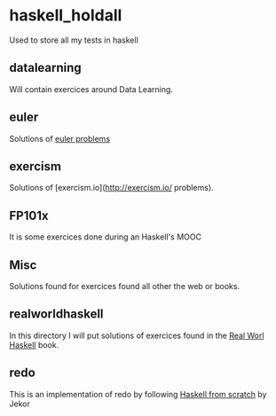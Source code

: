 # haskell_holdall
Used to store all my tests in haskell

## datalearning

Will contain exercices around Data Learning.

## euler

Solutions of [euler problems](https://projecteuler.net/)

## exercism

Solutions of [exercism.io](http://exercism.io/ problems).

## FP101x

It is some exercices done during an Haskell's MOOC

## Misc

Solutions found for exercices found all other the web or books.

## realworldhaskell

In this directory I will put solutions of exercices found in the
[Real Worl Haskell](http://book.realworldhaskell.org/) book.

## redo

This is an implementation of redo by following
[Haskell from scratch](https://www.youtube.com/playlist?list=PLxj9UAX4Em-Ij4TKwKvo-SLp-Zbv-hB4B) by Jekor
